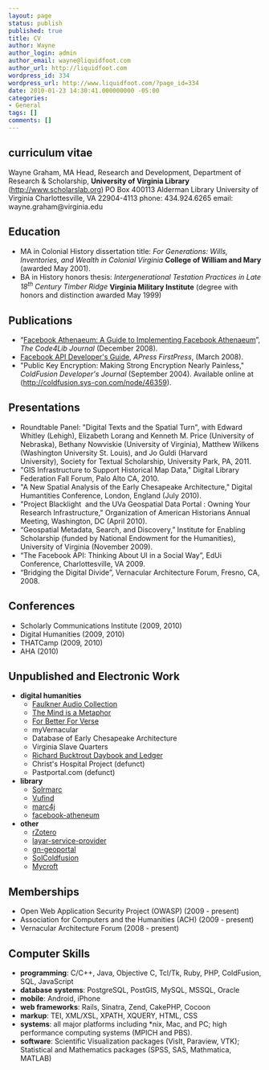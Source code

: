 ```yaml
---
layout: page
status: publish
published: true
title: CV
author: Wayne
author_login: admin
author_email: wayne@liquidfoot.com
author_url: http://liquidfoot.com
wordpress_id: 334
wordpress_url: http://www.liquidfoot.com/?page_id=334
date: 2010-01-23 14:30:41.000000000 -05:00
categories:
- General
tags: []
comments: []
---
```

<h2>curriculum vitae</h2>
Wayne Graham, MA  Head, Research and Development, Department of Research &amp; Scholarship, <strong>University of Virginia Library </strong>(<a href="http://www.scholarslab.org">http://www.scholarslab.org</a>)<strong> </strong> PO Box 400113 Alderman Library University of Virginia Charlottesville, VA 22904-4113  phone: 434.924.6265 email: wayne.graham@virginia.edu
<h2>Education</h2>
<ul>
    <li>MA in Colonial History dissertation title: <em>For Generations: Wills, Inventories, and Wealth in Colonial Virginia</em> <strong> College of William and Mary</strong> (awarded May 2001).</li>
    <li>BA in History honors thesis: <em>Intergenerational Testation Practices in Late 18<sup>th</sup> Century Timber Ridge</em> <strong>Virginia Military Institute</strong> (degree with honors and distinction awarded May 1999)</li>
</ul>
<h2>Publications</h2>
<ul>
    <li>&ldquo;<a href="http://journal.code4lib.org/articles/490">Facebook Athenaeum: A Guide to Implementing Facebook Athenaeum</a>&rdquo;, <em>The Code4Lib Journal</em> (December 2008).</li>
    <li><a href="http://www.apress.com/book/view/1430209690">Facebook API Developer's Guide</a>, <em>APress FirstPress</em>, (March 2008).</li>
    <li>"Public Key Encryption: Making Strong Encryption Nearly Painless," <em>ColdFusion Developer's Journal</em> (September 2004). Available online at (<a href="http://coldfusion.sys-con.com/node/46359">http://coldfusion.sys-con.com/node/46359</a>).</li>
</ul>
<h2>Presentations</h2>
<ul>
    <li>Roundtable Panel: "Digital Texts and the Spatial Turn", with Edward Whitley (Lehigh),&nbsp;Elizabeth Lorang and Kenneth M. Price (University of Nebraska), Bethany Nowviskie&nbsp;(University of Virginia), Matthew Wilkens (Washington University St. Louis), and Jo Guldi (Harvard University),&nbsp;Society for Textual Scholarship, University Park, PA, 2011.</li>
    <li>"GIS Infrastructure to Support Historical Map Data," Digital Library Federation Fall Forum, Palo Alto CA, 2010.</li>
    <li>"A New Spatial Analysis of the Early Chesapeake Architecture," Digital Humantities Conference, London, England (July 2010).</li>
    <li>"Project Blacklight&nbsp; and the UVa Geospatial Data Portal : Owning Your Research Infrastructure," Organization of American Historians Annual Meeting, Washington, DC (April 2010).</li>
    <li>&ldquo;Geospatial Metadata, Search, and Discovery,&rdquo; Institute for Enabling Scholarship (funded by National Endowment for the Humanities), University of Virginia (November 2009).</li>
    <li>&ldquo;The Facebook API: Thinking About UI in a Social Way&rdquo;, EdUi Conference, Charlottesville, VA 2009.</li>
    <li>&ldquo;Bridging the Digital Divide&rdquo;, Vernacular Architecture Forum, Fresno, CA, 2008.</li>
</ul>
<h2>Conferences</h2>
<ul>
    <li>Scholarly Communications Institute (2009, 2010)</li>
    <li>Digital Humanities (2009, 2010)</li>
    <li>THATCamp (2009, 2010)</li>
    <li>AHA (2010)</li>
</ul>
<h2>Unpublished and Electronic Work</h2>
<ul>
    <li><strong>digital humanities</strong>
<ul>
    <li><a href="http://faulkner.scholarslab.org">Faulkner Audio Collection</a></li>
    <li><a href="http://metaphors.lib.virginia.edu">The Mind is a Metaphor</a></li>
    <li><a href="http://prosody.lib.virginia.edu">For Better For Verse</a></li>
    <li>myVernacular</li>
    <li>Database of Early Chesapeake Architecture</li>
    <li>Virginia Slave Quarters</li>
    <li><a href="http://swem.wm.edu/archives/collections/bucktrout/">Richard Bucktrout Daybook and Ledger </a></li>
    <li>Christ's Hospital Project (defunct)</li>
    <li>Pastportal.com (defunct)</li>
</ul>
</li>
    <li><strong>library</strong>
<ul>
    <li><a href="http://code.google.com/p/solrmarc/">Solrmarc</a></li>
    <li><a href="http://vufind.org/">Vufind</a></li>
    <li><a href="http://marc4j.tigris.org/">marc4j</a></li>
    <li><a href="http://code.google.com/p/facebook-athenaeum/">facebook-atheneum</a></li>
</ul>
</li>
    <li><strong>other</strong>
<ul>
    <li><a href="http://rubygems.org/gems/rzotero">rZotero</a></li>
    <li><a href="http://github.com/waynegraham/layar-service-provider">layar-service-provider</a></li>
    <li><a href="http://github.com/joegilbert/gn-geoportal">gn-geoportal</a></li>
    <li><a href="http://solcoldfusion.riaforge.org/">SolColdfusion</a></li>
    <li><a href="http://mycroft.mozdev.org/">Mycroft</a></li>
</ul>
</li>
</ul>
<h2>Memberships</h2>
<ul>
    <li>Open Web Application Security Project (OWASP) (2009 - present)</li>
    <li>Association for Computers and the Humanities (ACH) (2009 - present)</li>
    <li>Vernacular Architecture Forum (2008 - present)</li>
</ul>
<h2>Computer Skills</h2>
<ul>
    <li><strong>programming</strong>: C/C++, Java, Objective C, Tcl/Tk, Ruby, PHP, ColdFusion, SQL, JavaScript</li>
    <li><strong>database systems</strong>: PostgreSQL, PostGIS, MySQL, MSSQL, Oracle</li>
    <li><strong>mobile</strong>: Android, iPhone</li>
    <li><strong>web frameworks</strong>: Rails, Sinatra, Zend, CakePHP, Cocoon</li>
    <li><strong>markup</strong>: TEI, XML/XSL, XPATH, XQUERY, HTML, CSS</li>
    <li><strong>systems</strong>: all major platforms including *nix, Mac, and PC; high performance computing systems (MPICH and PBS).</li>
    <li><strong>software</strong>: Scientific Visualization packages (VisIt, Paraview, VTK); Statistical and Mathematics packages (SPSS, SAS, Mathmatica, MATLAB)</li>
</ul>

